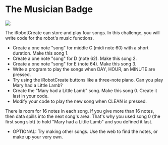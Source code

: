 # The Musician Badge
  
![](https://github.com/topherCantrell/robots-iRobotCreate/blob/master/challenges/Musician/art/MusicianBadge.jpg)

The iRobotCreate can store and play four songs. In this challenge, you will write code for
the robot's music functions.

  - Create a one note "song" for middle C (midi note 60) with a short duration. Make this song 1.
  - Create a one note "song" for D (note 62). Make this song 2.
  - Create a one note "song" for E (note 64). Make this song 3.
  - Write a program to play the songs when DAY, HOUR, an MINUTE are pressed.
  - Try using the iRobotCreate buttons like a three-note piano. Can you play Mary had a Little Lamb?
  - Create the "Mary had a Little Lamb" song. Make this song 0. Create it last in your code.
  - Modify your code to play the new song when CLEAN is pressed.
  
There is room for 16 notes in each song. If you give more than 16 notes, then data spills into the next song's area. That's why you used song 0 (the first song slot) to hold "Mary had a Little Lamb" and you
defined it last.

  - OPTIONAL: Try making other songs. Use the web to find the notes, or make up your very own.
